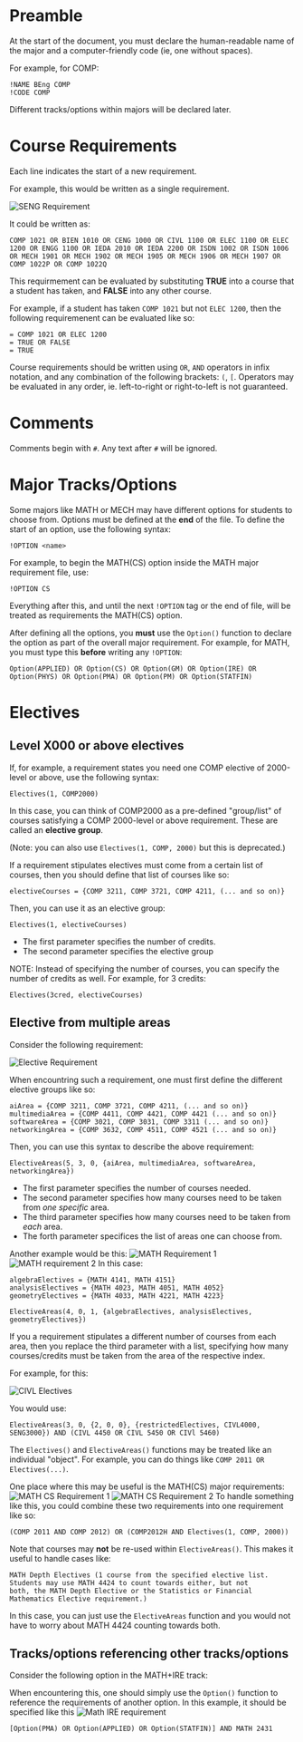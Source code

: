 # Preamble
At the start of the document, you must declare the human-readable name of the major and a computer-friendly code (ie, one without spaces).

For example, for COMP:
```
!NAME BEng COMP
!CODE COMP
```

Different tracks/options within majors will be declared later.
# Course Requirements
Each line indicates the start of a new requirement.

For example, this would be written as a single requirement.

![SENG Requirement](https://user-images.githubusercontent.com/55091936/172810926-8b5fadc9-4568-4c22-a918-a272714d6c80.png)


It could be written as:

```
COMP 1021 OR BIEN 1010 OR CENG 1000 OR CIVL 1100 OR ELEC 1100 OR ELEC 1200 OR ENGG 1100 OR IEDA 2010 OR IEDA 2200 OR ISDN 1002 OR ISDN 1006 OR MECH 1901 OR MECH 1902 OR MECH 1905 OR MECH 1906 OR MECH 1907 OR COMP 1022P OR COMP 1022Q
```

This requirmement can be evaluated by substituting **TRUE** into a course that a student has taken, and **FALSE** into any other course.

For example, if a student has taken `COMP 1021` but not `ELEC 1200`, then the following requiremenent can be evaluated like so:

```
= COMP 1021 OR ELEC 1200
= TRUE OR FALSE
= TRUE
```

Course requirements should be written using `OR`, `AND`  operators in infix notation, and any combination of the following brackets: `(`, `[`. Operators may be evaluated in any order, ie. left-to-right or right-to-left is not guaranteed.

# Comments
Comments begin with `#`. Any text after `#` will be ignored.

# Major Tracks/Options
Some majors like MATH or MECH may have different options for students to choose from.  Options must be defined at the **end** of the file. To define the start of an option, use the following syntax:

```
!OPTION <name>
```

For example, to begin the MATH(CS) option inside the MATH major requirement file, use:

```
!OPTION CS
```

Everything after this, and until the next `!OPTION` tag or the end of file, will be treated as requirements the MATH(CS) option.

After defining all the options, you **must** use the `Option()` function to declare the option as part of the overall major requirement. For example, for MATH, you must type this **before** writing any `!OPTION`:

```
Option(APPLIED) OR Option(CS) OR Option(GM) OR Option(IRE) OR Option(PHYS) OR Option(PMA) OR Option(PM) OR Option(STATFIN)
```

# Electives
## Level X000 or above electives
If, for example, a requirement states you need one COMP elective of 2000-level or above, use the following syntax:

```
Electives(1, COMP2000)
```

In this case, you can think of COMP2000 as a pre-defined "group/list" of courses satisfying a COMP 2000-level or above requirement.
These are called an **elective group**.

(Note: you can also use `Electives(1, COMP, 2000)` but this is deprecated.)

If a requirement stipulates electives must come from a certain list of courses, then you should define that list of courses like so:
```
electiveCourses = {COMP 3211, COMP 3721, COMP 4211, (... and so on)}
```
Then, you can use it as an elective group:
```
Electives(1, electiveCourses)
```

* The first parameter specifies the number of credits. 
* The second parameter specifies the elective group

NOTE: Instead of specifying the number of courses, you can specify the number of credits as well. For example, for 3 credits:
```
Electives(3cred, electiveCourses)
```

## Elective from multiple areas
Consider the following requirement:

![Elective Requirement](https://user-images.githubusercontent.com/55091936/172811017-54426178-3cf6-41ba-b64b-d0b4d77a0857.png)

When encountring such a requirement, one must first define the different elective groups like so:

```
aiArea = {COMP 3211, COMP 3721, COMP 4211, (... and so on)}
multimediaArea = {COMP 4411, COMP 4421, COMP 4421 (... and so on)}
softwareArea = {COMP 3021, COMP 3031, COMP 3311 (... and so on)}
networkingArea = {COMP 3632, COMP 4511, COMP 4521 (... and so on)}
```

Then, you can use this syntax to describe the above requirement:

```
ElectiveAreas(5, 3, 0, {aiArea, multimediaArea, softwareArea, networkingArea})
```

* The first parameter specifies the number of courses needed. 
* The second parameter specifies how many courses need to be taken from *one specific* area. 
* The third parameter specifies how many courses need to be taken from *each* area.
* The forth parameter specifices the list of areas one can choose from.

Another example would be this:
![MATH Requirement 1](https://user-images.githubusercontent.com/55091936/172815710-41167869-e7c5-4a7c-a593-5bfc21329f47.png)
![MATH requirement 2](https://user-images.githubusercontent.com/55091936/172815739-b908738b-3e69-4db2-8622-fac9ee5f4c1a.png)
In this case:

```
algebraElectives = {MATH 4141, MATH 4151}
analysisElectives = {MATH 4023, MATH 4051, MATH 4052}
geometryElectives = {MATH 4033, MATH 4221, MATH 4223}

ElectiveAreas(4, 0, 1, {algebraElectives, analysisElectives, geometryElectives})
```
If you a requirement stipulates a different number of courses from each area, 
then you replace the third parameter with a list, specifying how many courses/credits must be taken
from the area of the respective index.

For example, for this:

![CIVL Electives](https://user-images.githubusercontent.com/55091936/173074801-6b16e781-3b00-42d8-8a49-3f138aaf962a.png)

You would use:
```
ElectiveAreas(3, 0, {2, 0, 0}, {restrictedElectives, CIVL4000, SENG3000}) AND (CIVL 4450 OR CIVL 5450 OR CIVl 5460)
```

The `Electives()` and `ElectiveAreas()` functions may be treated like an individual "object". For example, you can do things like `COMP 2011 OR Electives(...)`.

One place where this may be useful is the MATH(CS) major requirements:
![MATH CS Requirement 1](https://user-images.githubusercontent.com/55091936/172811138-0d927768-c78f-4c95-84c0-15de9c4a2536.png)
![MATH CS Requirement 2](https://user-images.githubusercontent.com/55091936/172811145-a829a373-8aef-4eeb-9044-6cc5ee220bb3.png)
To handle something like this, you could combine these two requirements into one requirement like so:
```
(COMP 2011 AND COMP 2012) OR (COMP2012H AND Electives(1, COMP, 2000))
```

Note that courses may **not** be re-used within `ElectiveAreas()`. This makes it useful to handle cases like:
```
MATH Depth Electives (1 course from the specified elective list.
Students may use MATH 4424 to count towards either, but not
both, the MATH Depth Elective or the Statistics or Financial
Mathematics Elective requirement.)
```
In this case, you can just use the `ElectiveAreas` function and you would not have to worry about MATH 4424 counting towards both.

## Tracks/options referencing other tracks/options
Consider the following option in the MATH+IRE track:

When encountering this, one should simply use the `Option()` function to reference the requirements of another option. In this example, it should be specified like this
![Math IRE requirement](https://user-images.githubusercontent.com/55091936/172811207-f8b15bd8-c26d-4493-99a8-fc8318fd612b.png)
```
[Option(PMA) OR Option(APPLIED) OR Option(STATFIN)] AND MATH 2431
```
